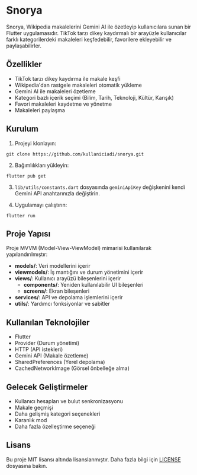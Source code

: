 # Snorya

Snorya, Wikipedia makalelerini Gemini AI ile özetleyip kullanıcılara sunan bir Flutter uygulamasıdır. TikTok tarzı dikey kaydırmalı bir arayüzle kullanıcılar farklı kategorilerdeki makaleleri keşfedebilir, favorilere ekleyebilir ve paylaşabilirler.

## Özellikler

- TikTok tarzı dikey kaydırma ile makale keşfi
- Wikipedia'dan rastgele makaleleri otomatik yükleme
- Gemini AI ile makaleleri özetleme
- Kategori bazlı içerik seçimi (Bilim, Tarih, Teknoloji, Kültür, Karışık)
- Favori makaleleri kaydetme ve yönetme
- Makaleleri paylaşma

## Kurulum

1. Projeyi klonlayın:
```
git clone https://github.com/kullaniciadi/snorya.git
```

2. Bağımlılıkları yükleyin:
```
flutter pub get
```

3. `lib/utils/constants.dart` dosyasında `geminiApiKey` değişkenini kendi Gemini API anahtarınızla değiştirin.

4. Uygulamayı çalıştırın:
```
flutter run
```

## Proje Yapısı

Proje MVVM (Model-View-ViewModel) mimarisi kullanılarak yapılandırılmıştır:

- **models/**: Veri modellerini içerir
- **viewmodels/**: İş mantığını ve durum yönetimini içerir
- **views/**: Kullanıcı arayüzü bileşenlerini içerir
  - **components/**: Yeniden kullanılabilir UI bileşenleri
  - **screens/**: Ekran bileşenleri
- **services/**: API ve depolama işlemlerini içerir
- **utils/**: Yardımcı fonksiyonlar ve sabitler

## Kullanılan Teknolojiler

- Flutter
- Provider (Durum yönetimi)
- HTTP (API istekleri)
- Gemini API (Makale özetleme)
- SharedPreferences (Yerel depolama)
- CachedNetworkImage (Görsel önbelleğe alma)

## Gelecek Geliştirmeler

- Kullanıcı hesapları ve bulut senkronizasyonu
- Makale geçmişi
- Daha gelişmiş kategori seçenekleri
- Karanlık mod
- Daha fazla özelleştirme seçeneği

## Lisans

Bu proje MIT lisansı altında lisanslanmıştır. Daha fazla bilgi için [LICENSE](LICENSE) dosyasına bakın.
